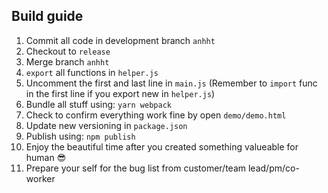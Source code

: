 ## Build guide
 1. Commit all code in development branch `anhht`
 2. Checkout to `release`
 3. Merge branch `anhht`
 4. `export` all functions in `helper.js`
 5. Uncomment the first and last line in `main.js` (Remember to `import` func in the first line if you export new in `helper.js`)
 6. Bundle all stuff using: `yarn webpack`
 7. Check to confirm everything work fine by open `demo/demo.html`
 8. Update new versioning in `package.json`
 9. Publish using: `npm publish`
 10. Enjoy the beautiful time after you created something valueable for human 😎
 11. Prepare your self for the bug list from customer/team lead/pm/co-worker